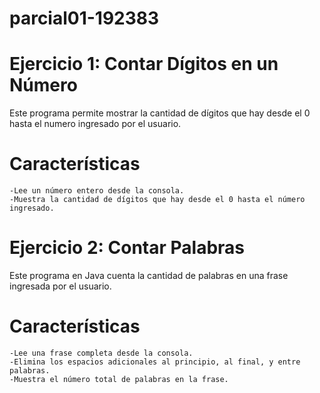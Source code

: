 # parcial01-192383

# Ejercicio 1: Contar Dígitos en un Número

Este programa permite mostrar la cantidad de dígitos que hay desde el 0 hasta el numero ingresado por el usuario.

# Características
    -Lee un número entero desde la consola.
    -Muestra la cantidad de dígitos que hay desde el 0 hasta el número ingresado.


# Ejercicio 2: Contar Palabras

Este programa en Java cuenta la cantidad de palabras en una frase ingresada por el usuario.

# Características
    -Lee una frase completa desde la consola.
    -Elimina los espacios adicionales al principio, al final, y entre palabras.
    -Muestra el número total de palabras en la frase.